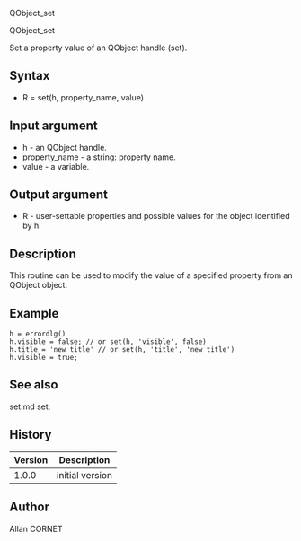 



QObject_set


QObject_set

Set a property value of an QObject handle (set).

## Syntax

- R = set(h, property_name, value)

## Input argument

 - h - an QObject handle.
 - property_name - a string: property name.
 - value - a variable.

## Output argument

 - R - user-settable properties and possible values for the object identified by h.

## Description


  <p>This routine can be used to modify the value of a specified property from an QObject object.</p>


## Example

```Nelson
h = errordlg()
h.visible = false; // or set(h, 'visible', false)
h.title = 'new title' // or set(h, 'title', 'new title')
h.visible = true;
```

## See also

set.md set.
## History

|Version|Description|
|------|------|
|1.0.0|initial version|


## Author

Allan CORNET



